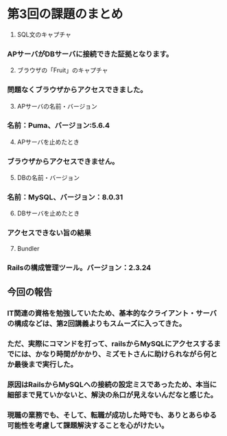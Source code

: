 # 第3回の課題のまとめ


1. SQL文のキャプチャ
### APサーバがDBサーバに接続できた証拠となります。

2. ブラウザの「Fruit」のキャプチャ
### 問題なくブラウザからアクセスできました。

3. APサーバの名前・バージョン
### 名前：Puma、バージョン:5.6.4

4. APサーバを止めたとき
### ブラウザからアクセスできません。

5. DBの名前・バージョン
### 名前：MySQL、バージョン：8.0.31

6. DBサーバを止めたとき
### アクセスできない旨の結果

7. Bundler
### Railsの構成管理ツール。バージョン：2.3.24





## 今回の報告
### IT関連の資格を勉強していたため、基本的なクライアント・サーバの構成などは、第2回講義よりもスムーズに入ってきた。
### ただ、実際にコマンドを打って、railsからMySQLにアクセスするまでには、かなり時間がかかり、ミズモトさんに助けられながら何とか最後まで実行した。
### 原因はRailsからMySQLへの接続の設定ミスであったため、本当に細部まで見ていかないと、解決の糸口が見えないんだなと感じた。
### 現職の業務でも、そして、転職が成功した時でも、ありとあらゆる可能性を考慮して課題解決することを心がけたい。
